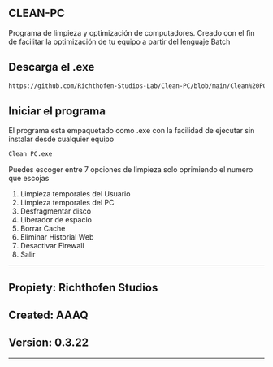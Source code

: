 ## CLEAN-PC
Programa de limpieza y optimización de computadores. Creado con el fin de facilitar la optimización de tu equipo  a partir del lenguaje Batch


## Descarga el .exe

```bash
https://github.com/Richthofen-Studios-Lab/Clean-PC/blob/main/Clean%20PC.exe
```

## Iniciar el programa

El programa esta empaquetado como .exe con la facilidad de ejecutar sin instalar desde cualquier equipo

```bash
Clean PC.exe
```
Puedes escoger entre 7 opciones de limpieza solo oprimiendo el numero que escojas

1. Limpieza temporales del Usuario
2. Limpieza temporales del PC
3. Desfragmentar disco
4. Liberador de espacio
5. Borrar Cache
6. Eliminar Historial Web
7. Desactivar Firewall
8. Salir 

----------------------------------------
## Propiety: Richthofen Studios
## Created:  AAAQ
## Version: 0.3.22
--------------------------------------
